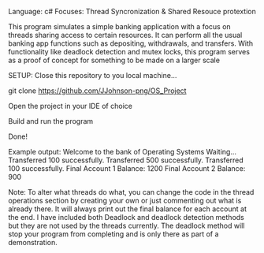 Language: c#
Focuses: Thread Syncronization & Shared Resouce protextion

This program simulates a simple banking application with a focus on threads sharing access to 
certain resources. It can perform all the usual banking app functions such as depositing, 
withdrawals, and transfers. With functionality like deadlock detection and mutex locks, this 
program serves as a proof of concept for something to be made on a larger scale

SETUP:
Close this repository to you local machine...

git clone https://github.com/JJohnson-png/OS_Project

Open the project in your IDE of choice

Build and run the program

Done!

Example output: 
Welcome to the bank of Operating Systems
Waiting...
Transferred 100 successfully.
Transferred 500 successfully.
Transferred 100 successfully.
Final Account 1 Balance: 1200
Final Account 2 Balance: 900

Note: To alter what threads do what, you can change the code in the thread operations section
by creating your own or just commenting out what is already there.
It will always print out the final balance for each account at the end.
I have included both Deadlock and deadlock detection methods but they are not used
by the threads currently. The deadlock method will stop your program from completing and
is only there as part of a demonstration.

